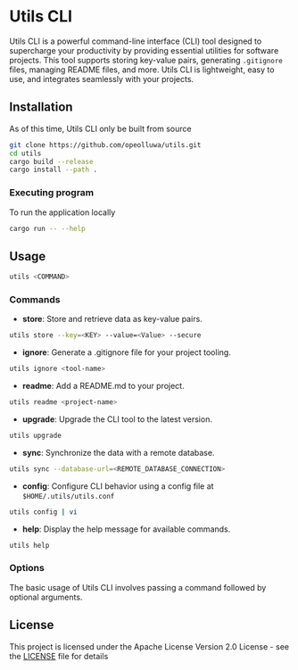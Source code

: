 # Utils CLI

Utils CLI is a powerful command-line interface (CLI) tool designed to
supercharge your productivity by providing essential utilities for software
projects. This tool supports storing key-value pairs, generating `.gitignore`
files, managing README files, and more. Utils CLI is lightweight, easy to use,
and integrates seamlessly with your projects.

## Installation

As of this time, Utils CLI only be built from source

```sh
git clone https://github.com/opeolluwa/utils.git
cd utils
cargo build --release
cargo install --path .
```

### Executing program

To run the application locally

```sh
cargo run -- --help
```

## Usage

```sh
utils <COMMAND>
```

### Commands

- **store**: Store and retrieve data as key-value pairs.

```sh
utils store --key=<KEY> --value=<Value> --secure
```

- **ignore**: Generate a .gitignore file for your project tooling.

```sh
utils ignore <tool-name>
```

- **readme**: Add a README.md to your project.

```sh
utils readme <project-name>
```

- **upgrade**: Upgrade the CLI tool to the latest version.

```sh
utils upgrade
```

- **sync**: Synchronize the data with a remote database.

```sh
utils sync --database-url=<REMOTE_DATABASE_CONNECTION>
```

- **config**: Configure CLI behavior using a config file at
  `$HOME/.utils/utils.conf`

```sh
utils config | vi
```

- **help**: Display the help message for available commands.

```sh
utils help
```

### Options

The basic usage of Utils CLI involves passing a command followed by optional
arguments.

## License

This project is licensed under the Apache License Version 2.0 License - see the
[LICENSE](./LICENSE) file for details
